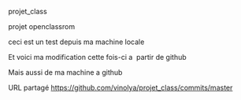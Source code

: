  projet_class
 
 projet openclassrom

 ceci est un test depuis ma machine locale
 
 Et voici ma modification cette fois-ci a  partir de github

 Mais aussi de ma machine a github

URL partagé https://github.com/vinolya/projet_class/commits/master
